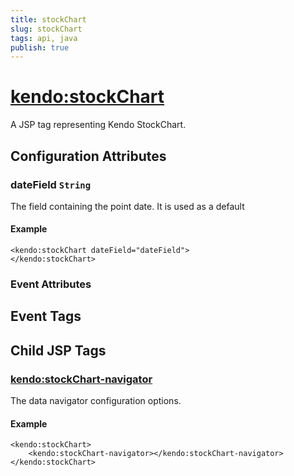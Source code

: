 ```yaml
---
title: stockChart
slug: stockChart
tags: api, java
publish: true
---
```


# <kendo:stockChart>
A JSP tag representing Kendo StockChart.

## Configuration Attributes


### dateField `String`

The field containing the point date.
It is used as a default

#### Example
    <kendo:stockChart dateField="dateField">
    </kendo:stockChart>



### Event Attributes

## Event Tags
 

## Child JSP Tags

### [<kendo:stockChart-navigator>](/api/wrappers/jsp/stockchart/navigator)

The data navigator configuration options.

#### Example

    <kendo:stockChart>
        <kendo:stockChart-navigator></kendo:stockChart-navigator>
    </kendo:stockChart>
 
